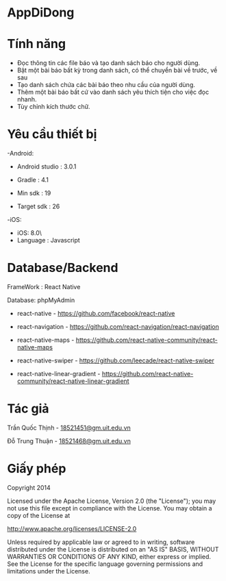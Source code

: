 # AppDiDong
# Tính năng
-	Đọc thông tin các file báo và tạo danh sách báo cho người dùng.
-	Bật một bài báo bất kỳ trong danh sách, có thể chuyển bài về trước, về sau
-	Tạo danh sách chứa các bài báo theo nhu cầu của người dùng.
-	Thêm một bài báo bất cứ vào danh sách yêu thích tiện cho việc đọc nhanh.
-	Tùy chỉnh kích thước chữ.

 
# Yêu cầu thiết bị
-Android:

* Android studio : 3.0.1

* Gradle : 4.1

* Min sdk : 19

* Target sdk : 26

-iOS:

* iOS: 8.0\
* Language : Javascript
# Database/Backend

FrameWork : React Native

Database: phpMyAdmin

* react-native - https://github.com/facebook/react-native

* react-navigation - https://github.com/react-navigation/react-navigation

* react-native-maps - https://github.com/react-native-community/react-native-maps

* react-native-swiper - https://github.com/leecade/react-native-swiper

* react-native-linear-gradient - https://github.com/react-native-community/react-native-linear-gradient

# Tác giả
Trần Quốc Thịnh - 18521451@gm.uit.edu.vn

Đỗ Trung Thuận - 18521468@gm.uit.edu.vn

# Giấy phép
Copyright 2014

Licensed under the Apache License, Version 2.0 (the "License");
you may not use this file except in compliance with the License.
You may obtain a copy of the License at

   http://www.apache.org/licenses/LICENSE-2.0

Unless required by applicable law or agreed to in writing, software
distributed under the License is distributed on an "AS IS" BASIS,
WITHOUT WARRANTIES OR CONDITIONS OF ANY KIND, either express or implied.
See the License for the specific language governing permissions and
limitations under the License.
